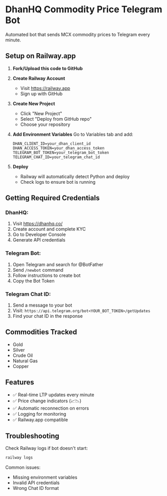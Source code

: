# DhanHQ Commodity Price Telegram Bot

Automated bot that sends MCX commodity prices to Telegram every minute.

## Setup on Railway.app

1. **Fork/Upload this code to GitHub**

2. **Create Railway Account**
   - Visit https://railway.app
   - Sign up with GitHub

3. **Create New Project**
   - Click "New Project"
   - Select "Deploy from GitHub repo"
   - Choose your repository

4. **Add Environment Variables**
   Go to Variables tab and add:
   ```
   DHAN_CLIENT_ID=your_dhan_client_id
   DHAN_ACCESS_TOKEN=your_dhan_access_token
   TELEGRAM_BOT_TOKEN=your_telegram_bot_token
   TELEGRAM_CHAT_ID=your_telegram_chat_id
   ```

5. **Deploy**
   - Railway will automatically detect Python and deploy
   - Check logs to ensure bot is running

## Getting Required Credentials

### DhanHQ:
1. Visit https://dhanhq.co/
2. Create account and complete KYC
3. Go to Developer Console
4. Generate API credentials

### Telegram Bot:
1. Open Telegram and search for @BotFather
2. Send `/newbot` command
3. Follow instructions to create bot
4. Copy the Bot Token

### Telegram Chat ID:
1. Send a message to your bot
2. Visit: `https://api.telegram.org/bot<YOUR_BOT_TOKEN>/getUpdates`
3. Find your chat ID in the response

## Commodities Tracked

- Gold
- Silver
- Crude Oil
- Natural Gas
- Copper

## Features

- ✅ Real-time LTP updates every minute
- ✅ Price change indicators (📈📉)
- ✅ Automatic reconnection on errors
- ✅ Logging for monitoring
- ✅ Railway.app compatible

## Troubleshooting

Check Railway logs if bot doesn't start:
```bash
railway logs
```

Common issues:
- Missing environment variables
- Invalid API credentials
- Wrong Chat ID format
